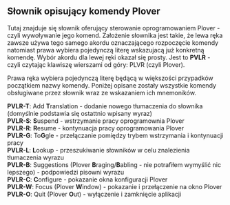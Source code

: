 ## Słownik opisujący komendy Plover

Tutaj znajduje się słownik oferujący sterowanie oprogramowaniem Plover - czyli wywoływanie jego komend. Założenie słownika jest takie, że lewa ręka zawsze używa tego samego akordu oznaczającego rozpoczęcie komendy natomiast prawa wybiera pojedynczą literę wskazujacą już konkretną komendę. Wybór akordu dla lewej ręki okazał się prosty. Jest to **PVLR** - czyli czytając klawiszę wierszami od góry: PLVR (czyli Plover).

Prawa ręka wybiera pojedynczą literę będącą w większości przypadków początkiem nazwy komendy.
Poniżej opisane zostały wszystkie komendy obsługiwane przez słownik wraz ze wskazaniem ich mnemoników.

**PVLR-T**: Add **T**ranslation - dodanie nowego tłumaczenia do słownika (domyślnie podstawia się ostattnio wpisany wyraz)  
**PVLR-S**: **S**uspend - wstrzymanie pracy oprogramownia Plover  
**PVLR-R**: **R**esume - kontynuacja pracy oprogramowania Plover  
**PVLR-G**: To**G**gle - przełączanie pomiędzy trybem wstrzymania i kontynuacji pracy  
**PVLR-L**: **L**ookup - przeszukiwanie słowników w celu znalezienia tłumaczenia wyrazu  
**PVLR-B**: Suggestions (Plover **B**raging/**B**abling - nie potrafiłem wymyślić nic lepszego) - podpowiedzi pisowni wyrazu  
**PVLR-C**: **C**onfigure - pokazanie okna konfiguracji Plover  
**PVLR-W**: Focus (Plover **W**indow) - pokazanie i przełączenie na okno Plover   
**PVLR-O**: Quit (Plover **O**ut) - wyłączenie i zamknięcie aplikacji   
